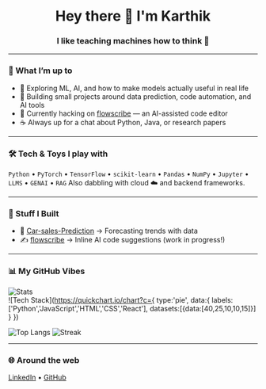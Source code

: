 <h1 align="center">Hey there 👋 I'm Karthik</h1>
<h3 align="center">I like teaching machines how to think 🤖</h3>

---

### 🌟 What I’m up to
- 🧠 Exploring ML, AI, and how to make models actually useful in real life  
- 🔨 Building small projects around data prediction, code automation, and AI tools  
- 🚀 Currently hacking on [flowscribe](https://github.com/KarthikChimkode/flowscribe) — an AI-assisted code editor  
- ☕ Always up for a chat about Python, Java, or research papers  

---

### 🛠️ Tech & Toys I play with
`Python` • `PyTorch` • `TensorFlow` • `scikit-learn` • `Pandas` • `NumPy` • `Jupyter` • `LLMS` • `GENAI` • `RAG`
Also dabbling with cloud ☁️ and backend frameworks.  

---

### 🔬 Stuff I Built
- 🚗 [Car-sales-Prediction](https://github.com/KarthikChimkode/Car-sales-Prediciton) → Forecasting trends with data  
- ✍️ [flowscribe](https://github.com/KarthikChimkode/flowscribe) → Inline AI code suggestions (work in progress!)  

---

### 📊 My GitHub Vibes
![Stats](https://github-readme-stats.vercel.app/api?username=KarthikChimkode&show_icons=true&theme=radical)  
![Tech Stack](https://quickchart.io/chart?c={
  type:'pie',
  data:{
    labels:['Python','JavaScript','HTML','CSS','React'],
    datasets:[{data:[40,25,10,10,15]}]
  }
})

![Top Langs](https://github-readme-stats.vercel.app/api/top-langs/?username=KarthikChimkode&layout=compact&theme=radical)
![Streak](https://github-readme-streak-stats.herokuapp.com/?user=KarthikChimkode&theme=dark)  

---

### 🌐 Around the web
[LinkedIn](https://www.linkedin.com/in/karthik-chimkode-794389220) • [GitHub](https://github.com/KarthikChimkode)  

